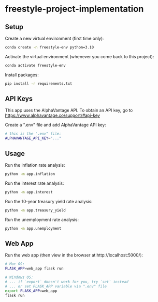 # freestyle-project-implementation

## Setup

Create a new virtual environment (first time only):

```sh
conda create -n freestyle-env python=3.10
```

Activate the virtual environment (whenever you come back to this project): 

```sh
conda activate freestyle-env
```


Install packages:

```sh
pip install -r requirements.txt
```

## API Keys

This app uses the AlphaVantage API.
To obtain an API key, go to
https://www.alphavantage.co/support/#api-key

Create a ".env" file and add AlphaVantage API key:

```sh
# this is the ".env" file:
ALPHAVANTAGE_API_KEY="..."
```

## Usage

Run the inflation rate analysis:

```sh
python -m app.inflation
```

Run the interest rate analysis:

```sh
python -m app.interest
```

Run the 10-year treasury yield rate analysis:

```sh
python -m app.treasury_yield
```

Run the unemployment rate analysis:

```sh
python -m app.unemployment
```

## Web App
Run the web app (then view in the browser at http://localhost:5000/):

```sh
# Mac OS:
FLASK_APP=web_app flask run

# Windows OS:
# ... if `export` doesn't work for you, try `set` instead
# ... or set FLASK_APP variable via ".env" file
export FLASK_APP=web_app
flask run
```